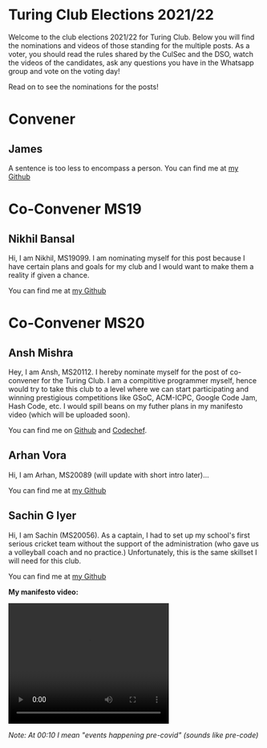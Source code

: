 # Turing Club Elections 2021/22

Welcome to the club elections 2021/22 for Turing Club. Below you will find the nominations and videos of those standing for the multiple posts. As a voter, you should read the rules shared by the CulSec and the DSO, watch the videos of the candidates, ask any questions you have in the Whatsapp group and vote on the voting day!

Read on to see the nominations for the posts!

# Convener
## James
A sentence is too less to encompass a person. You can find me at [my Github](https://github.com/James471)

# Co-Convener MS19
##  Nikhil Bansal
Hi, I am Nikhil, MS19099. I am nominating myself for this post because I have certain plans and goals for my club and I would want to make them a reality if given a chance.

You can find me at [my Github](https://github.com/NB0207)


# Co-Convener MS20
##  Ansh Mishra
Hey, I am Ansh, MS20112. I hereby nominate myself for the post of co-convener for the Turing Club. I am a compititive programmer myself, hence would try to take this club to a level where we can start participating and winning prestigious competitions like GSoC, ACM-ICPC, Google Code Jam, Hash Code, etc. I would spill beans on my futher plans in my manifesto video (which will be uploaded soon).

You can find me on [Github](https://github.com/theanshm) and [Codechef](https://www.codechef.com/users/anshmishra471).

## Arhan Vora
Hi, I am Arhan, MS20089 (will update with short intro later)...

You can find me at [my Github](https://github.com/Arhan4101/Fun_Things)

## Sachin G Iyer
Hi, I am Sachin (MS20056). As a captain, I had to set up my school's first serious cricket team without the support of the administration (who gave us a volleyball coach and no practice.) Unfortunately, this is the same skillset I will need for this club.

You can find me at [my Github](https://github.com/sach-iyer)

**My manifesto video:**

<video src="./ms20056.mp4" width="320" height="240" controls>
<source src="./ms20056.mp4" type="video/mp4">
Your browser does not support the video tag, try to download the video from <a href="./ms20056.mp4">here</a>
</video>

*Note: At 00:10 I mean "events happening pre-covid" (sounds like pre-code)*
